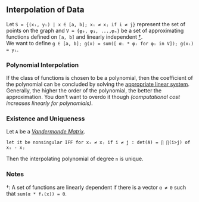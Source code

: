## Interpolation of Data
Let `S = {(xᵢ, yᵢ) | x ∈ [a, b]; xᵢ ≠ xⱼ if i ≠ j}` represent the set of points on the graph and 
`V = {φ₀, φ₁, ...,φₙ}` be a set of approximating functions defined on `[a, b]` and linearly independent [†](/articles/nonlin/interp.md#notes).  
We want to define `g ∈ [a, b]; g(x) = sum([ αᵢ * φᵢ for φᵢ in V]); g(xᵢ) = yᵢ`.  

### Polynomial Interpolation
If the class of functions is chosen to be a polynomial, then the coefficient of the polynomial can be concluded
by solving the [appropriate linear system](/articles/nonlin/best.md#best-fit-polynomials).  
Generally, the higher the order of the polynomial,
the better the approximation. You don't want to overdo it though *(computational cost increases linearly for polynomials)*.   

### Existence and Uniqueness
Let `A` be a [*Vandermonde Matrix*](https://www.wikiwand.com/en/Vandermonde_matrix).
```applescript
let it be nonsingular IFF for xᵢ ≠ xⱼ if i ≠ j : det(A) = ∏ ∏(i>j) of xᵢ - xⱼ
```  
Then the interpolating polynomial of degree `n` is unique.  

### 

### Notes
†: A set of functions are linearly dependent if there is a vector `α ≠ 0` such that `sum(α * fᵢ(x)) = 0`.
